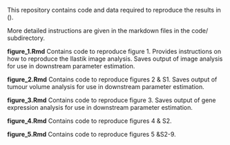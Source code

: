 This repository contains code and data required to reproduce the results in ().

More detailed instructions are given in the markdown files in the code/ subdirectory.

**figure_1.Rmd** Contains code to reproduce figure 1. Provides instructions on how to reproduce the Ilastik image analysis. Saves output of image analysis for use in downstream parameter estimation.

**figure_2.Rmd** Contains code to reproduce figures 2 & S1. Saves output of tumour volume analysis for use in downstream parameter estimation.

**figure_3.Rmd** Contains code to reproduce figure 3. Saves output of gene expression analysis for use in downstream parameter estimation.

**figure_4.Rmd** Contains code to reproduce figures 4 & S2. 

**figure_5.Rmd** Contains code to reproduce figures 5 &S2-9. 


